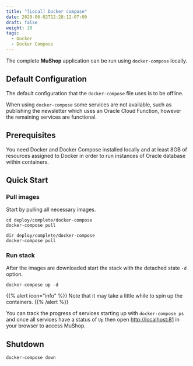 ```yaml
---
title: "[Local] Docker compose"
date: 2020-06-02T12:28:12-07:00
draft: false
weight: 10
tags:
  - Docker
  - Docker Compose
---
```


The complete **MuShop** application can be run using `docker-compose` locally.

## Default Configuration

The default configuration that the `docker-compose` file uses is to be offline.

When using `docker-compose` some services are not available, such as publishing the newsletter which uses an Oracle Cloud Function, however the remaining services are functional.

## Prerequisites

You need Docker and Docker Compose installed locally and at least 8GB of resources assigned to Docker in order to run instances of Oracle database within containers.

## Quick Start

### Pull images
Start by pulling all necessary images.

```shell--linux-macos
cd deploy/complete/docker-compose
docker-compose pull
```

```shell--win
dir deploy/complete/docker-compose
docker-compose pull
```

### Run stack
After the images are downloaded start the stack with the detached state `-d` option.

```shell
docker-compose up -d
```

{{% alert icon="info" %}}
Note that it may take a little while to spin up the containers.
{{% /alert %}}

You can track the progress of services starting up with `docker-compose ps` and once all services have a status of `Up` then open [http://localhost:81](http://localhost:81) in your browser to access MuShop.


## Shutdown

```shell
docker-compose down
```

